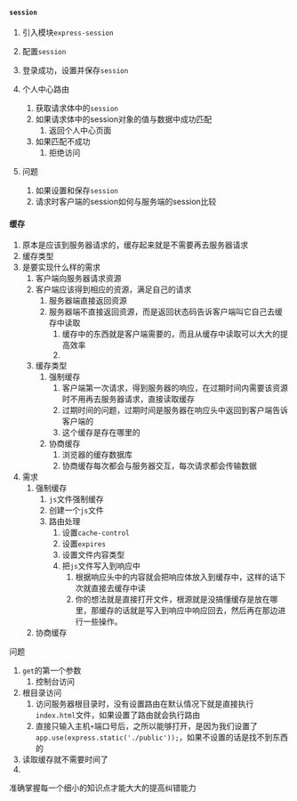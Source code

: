 #### `session`

1. 引入模块`express-session`
2. 配置`session`
3. 登录成功，设置并保存`session`
4. 个人中心路由
   1. 获取请求体中的`session`
   2. 如果请求体中的session对象的值与数据中成功匹配
      1. 返回个人中心页面
   3. 如果匹配不成功
      1. 拒绝访问

2. 问题
   1. 如果设置和保存`session`
   2. 请求时客户端的session如何与服务端的session比较







#### 缓存

1. 原本是应该到服务器请求的，缓存起来就是不需要再去服务器请求
2. 缓存类型
3. 是要实现什么样的需求
   1. 客户端向服务器请求资源
   2. 客户端应该得到相应的资源，满足自己的请求
      1. 服务器端直接返回资源
      2. 服务器端不直接返回资源，而是返回状态码告诉客户端叫它自己去缓存中读取
         1. 缓存中的东西就是客户端需要的，而且从缓存中读取可以大大的提高效率
         2. 
   3. 缓存类型
      1. 强制缓存
         1. 客户端第一次请求，得到服务器的响应，在过期时间内需要该资源时不用再去服务器请求，直接读取缓存
         2. 过期时间的问题，过期时间是服务器在响应头中返回到客户端告诉客户端的
         3. 这个缓存是存在哪里的
      2. 协商缓存
         1. 浏览器的缓存数据库
         2. 协商缓存每次都会与服务器交互，每次请求都会传输数据
4. 需求
   1. 强制缓存
      1. `js`文件强制缓存
      2. 创建一个`js`文件
      3. 路由处理
         1. 设置`cache-control`
         2. 设置`expires`
         3. 设置文件内容类型
         4. 把`js`文件写入到响应中
            1. 根据响应头中的内容就会把响应体放入到缓存中，这样的话下次就直接去缓存中读
            2. 你的想法就是直接打开文件，根源就是没搞懂缓存是放在哪里，那缓存的话就是写入到响应中响应回去，然后再在那边进行一些操作。
   2. 协商缓存

问题

1. `get`的第一个参数
   1. 控制台访问
2. 根目录访问
   1. 访问服务器根目录时，没有设置路由在默认情况下就是直接执行`index.html`文件，如果设置了路由就会执行路由
   2. 直接只输入主机`+`端口号后，之所以能够打开，是因为我们设置了`app.use(express.static('./public'));`，如果不设置的话是找不到东西的
3. 读取缓存就不需要时间了
4. 



准确掌握每一个细小的知识点才能大大的提高纠错能力